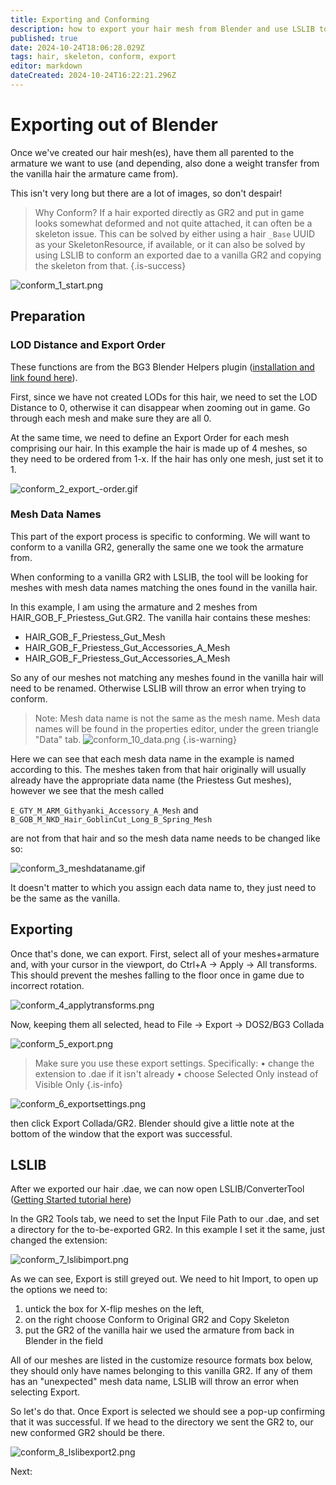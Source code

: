```yaml
---
title: Exporting and Conforming
description: how to export your hair mesh from Blender and use LSLIB to apply a skeleton
published: true
date: 2024-10-24T18:06:28.029Z
tags: hair, skeleton, conform, export
editor: markdown
dateCreated: 2024-10-24T16:22:21.296Z
---
```


# Exporting out of Blender
Once we've created our hair mesh(es), have them all parented to the armature we want to use (and depending, also done a weight transfer from the vanilla hair the armature came from).

This isn't very long but there are a lot of images, so don't despair!

> Why Conform?
If a hair exported directly as GR2 and put in game looks somewhat deformed and not quite attached, it can often be a skeleton issue. This can be solved by either using a hair `_Base` UUID as your SkeletonResource, if available, or it can also be solved by using LSLIB to conform an exported dae to a vanilla GR2 and copying the skeleton from that.
{.is-success}

![conform_1_start.png](/tutorials/hair_conform_tuto/conform_1_start.png)

## Preparation
### LOD Distance and Export Order

These functions are from the BG3 Blender Helpers plugin ([installation and link found here](/Tutorials/Visual/getting-started-with-3d-modding)). 

First, since we have not created LODs for this hair, we need to set the LOD Distance to 0, otherwise it can disappear when zooming out in game. Go through each mesh and make sure they are all 0.

At the same time, we need to define an Export Order for each mesh comprising our hair. In this example the hair is made up of 4 meshes, so they need to be ordered from 1-x. If the hair has only one mesh, just set it to 1.

![conform_2_export_-order.gif](/tutorials/hair_conform_tuto/conform_2_export_-order.gif)

### Mesh Data Names

This part of the export process is specific to conforming. We will want to conform to a vanilla GR2, generally the same one we took the armature from. 

When conforming to a vanilla GR2 with LSLIB, the tool will be looking for meshes with mesh data names matching the ones found in the vanilla hair.

In this example, I am using the armature and 2 meshes from HAIR_GOB_F_Priestess_Gut.GR2. The vanilla hair contains these meshes:
- HAIR_GOB_F_Priestess_Gut_Mesh
- HAIR_GOB_F_Priestess_Gut_Accessories_A_Mesh
- HAIR_GOB_F_Priestess_Gut_Accessories_A_Mesh

So any of our meshes not matching any meshes found in the vanilla hair will need to be renamed. Otherwise LSLIB will throw an error when trying to conform. 

> Note: Mesh data name is not the same as the mesh name. Mesh data names will be found in the properties editor, under the green triangle "Data" tab.
![conform_10_data.png](/tutorials/hair_conform_tuto/conform_10_data.png)
{.is-warning}

Here we can see that each mesh data name in the example is named according to this. The meshes taken from that hair originally will usually already have the appropriate data name (the Priestess Gut meshes), however we see that the mesh called 

`E_GTY_M_ARM_Githyanki_Accessory_A_Mesh` and 
`B_GOB_M_NKD_Hair_GoblinCut_Long_B_Spring_Mesh` 

are not from that hair and so the mesh data name needs to be changed like so:

![conform_3_meshdataname.gif](/tutorials/hair_conform_tuto/conform_3_meshdataname.gif)

It doesn't matter to which you assign each data name to, they just need to be the same as the vanilla.

## Exporting

Once that's done, we can export. First, select all of your meshes+armature and, with your cursor in the viewport, do Ctrl+A -> Apply -> All transforms. This should prevent the meshes falling to the floor once in game due to incorrect rotation.

![conform_4_applytransforms.png](/tutorials/hair_conform_tuto/conform_4_applytransforms.png)

Now, keeping them all selected, head to File -> Export -> DOS2/BG3 Collada

![conform_5_export.png](/tutorials/hair_conform_tuto/conform_5_export.png)

> Make sure you use these export settings. Specifically:
> • change the extension to .dae if it isn't already
> • choose Selected Only instead of Visible Only
{.is-info}

![conform_6_exportsettings.png](/tutorials/hair_conform_tuto/conform_6_exportsettings.png)

then click Export Collada/GR2. Blender should give a little note at the bottom of the window that the export was successful.

## LSLIB

After we exported our hair .dae, we can now open LSLIB/ConverterTool ([Getting Started tutorial here](/Tutorials/Visual/getting-started-with-3d-modding))

In the GR2 Tools tab, we need to set the Input File Path to our .dae, and set a directory for the to-be-exported GR2. In this example I set it the same, just changed the extension:

![conform_7_lslibimport.png](/tutorials/hair_conform_tuto/conform_7_lslibimport.png)

As we can see, Export is still greyed out. We need to hit Import, to open up the options we need to:
1. untick the box for X-flip meshes on the left, 
2. on the right choose Conform to Original GR2 and Copy Skeleton
3. put the GR2 of the vanilla hair we used the armature from back in Blender in the field

All of our meshes are listed in the customize resource formats box below, they should only have names belonging to this vanilla GR2. If any of them has an "unexpected" mesh data name, LSLIB will throw an error when selecting Export.

So let's do that. Once Export is selected we should see a pop-up confirming that it was successful. If we head to the directory we sent the GR2 to, our new conformed GR2 should be there.

![conform_8_lslibexport2.png](/tutorials/hair_conform_tuto/conform_8_lslibexport2.png)

Next: 

